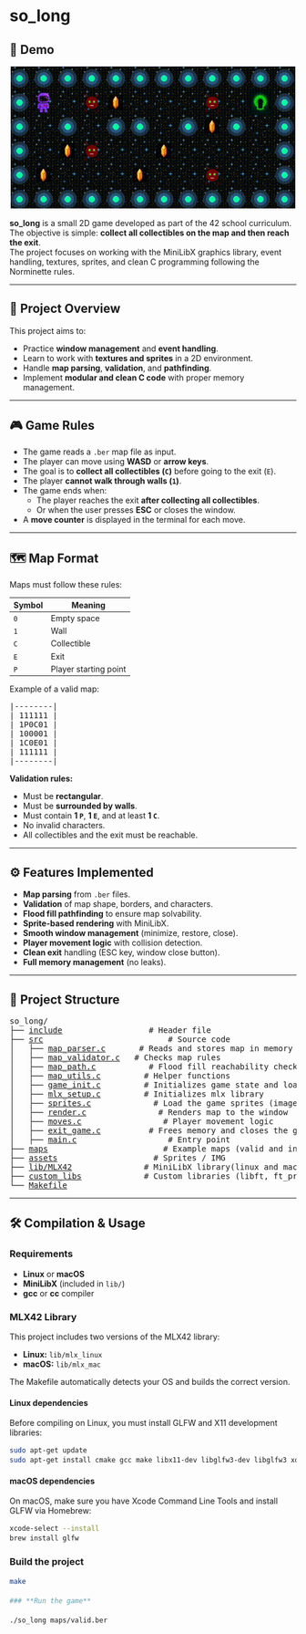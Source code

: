 # so_long

## 🎥 Demo
<p align="center">
  <img src="gif/game.gif" alt="so_long gameplay" width="500"/>
</p>

**so_long** is a small 2D game developed as part of the 42 school curriculum.  
The objective is simple: **collect all collectibles on the map and then reach the exit**.  
The project focuses on working with the MiniLibX graphics library, event handling, textures, sprites, and clean C programming following the Norminette rules.

---

## 📌 Project Overview

This project aims to:
- Practice **window management** and **event handling**.
- Learn to work with **textures and sprites** in a 2D environment.
- Handle **map parsing**, **validation**, and **pathfinding**.
- Implement **modular and clean C code** with proper memory management.

---

## 🎮 Game Rules

- The game reads a `.ber` map file as input.
- The player can move using **WASD** or **arrow keys**.
- The goal is to **collect all collectibles (`C`)** before going to the exit (`E`).
- The player **cannot walk through walls (`1`)**.
- The game ends when:
  - The player reaches the exit **after collecting all collectibles**.
  - Or when the user presses **ESC** or closes the window.
- A **move counter** is displayed in the terminal for each move.

---

## 🗺 Map Format

Maps must follow these rules:

| Symbol | Meaning                |
|--------|------------------------|
| `0`    | Empty space            |
| `1`    | Wall                   |
| `C`    | Collectible            |
| `E`    | Exit                   |
| `P`    | Player starting point  |

Example of a valid map:

<pre>
|--------|
| 111111 |
| 1P0C01 |
| 100001 |
| 1C0E01 |
| 111111 |
|--------|
</pre>


**Validation rules:**
- Must be **rectangular**.
- Must be **surrounded by walls**.
- Must contain **1 `P`**, **1 `E`**, and at least **1 `C`**.
- No invalid characters.
- All collectibles and the exit must be reachable.

---

## ⚙️ Features Implemented

- **Map parsing** from `.ber` files.
- **Validation** of map shape, borders, and characters.
- **Flood fill pathfinding** to ensure map solvability.
- **Sprite-based rendering** with MiniLibX.
- **Smooth window management** (minimize, restore, close).
- **Player movement logic** with collision detection.
- **Clean exit** handling (ESC key, window close button).
- **Full memory management** (no leaks).

---

## 📂 Project Structure

<pre>
so_long/
├── <a href="include">include</a>                  # Header file
├── <a href="src">src</a>                          # Source code
│   ├── <a href="src/map_parser.c">map_parser.c</a>       # Reads and stores map in memory
│   ├── <a href="src/map_validator.c">map_validator.c</a>   # Checks map rules
│   ├── <a href="src/map_path.c">map_path.c</a>           # Flood fill reachability check
│   ├── <a href="src/map_utils.c">map_utils.c</a>         # Helper functions
│   ├── <a href="src/game_init.c">game_init.c</a>         # Initializes game state and loads textures
│   ├── <a href="src/mlx_setup.c">mlx_setup.c</a>         # Initializes mlx library
│   ├── <a href="src/sprites.c">sprites.c</a>             # Load the game sprites (images)
│   ├── <a href="src/render.c">render.c</a>               # Renders map to the window
│   ├── <a href="src/moves.c">moves.c</a>                 # Player movement logic
│   ├── <a href="src/exit_game.c">exit_game.c</a>          # Frees memory and closes the game
│   ├── <a href="src/main.c">main.c</a>                   # Entry point
├── <a href="maps">maps</a>                        # Example maps (valid and invalid)
├── <a href="assets">assets</a>                    # Sprites / IMG
├── <a href="lib/MLX42">lib/MLX42</a>               # MiniLibX library(linux and mac)
├── <a href="custom_libs">custom_libs</a>             # Custom libraries (libft, ft_printf, get_next_line)
└── <a href="Makefile">Makefile</a>
</pre>


---

## 🛠 Compilation & Usage

### **Requirements**
- **Linux** or **macOS**
- **MiniLibX** (included in `lib/`)
- **gcc** or **cc** compiler

### **MLX42 Library**

This project includes two versions of the MLX42 library:
- **Linux:** `lib/mlx_linux`
- **macOS:** `lib/mlx_mac`

The Makefile automatically detects your OS and builds the correct version.

#### **Linux dependencies**
Before compiling on Linux, you must install GLFW and X11 development libraries:
```bash
sudo apt-get update
sudo apt-get install cmake gcc make libx11-dev libglfw3-dev libglfw3 xorg-dev
```

#### **macOS dependencies**
On macOS, make sure you have Xcode Command Line Tools and install GLFW via Homebrew:
```bash
xcode-select --install
brew install glfw
```

### **Build the project**
```bash
make

### **Run the game**

./so_long maps/valid.ber
